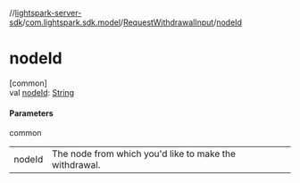 //[lightspark-server-sdk](../../../index.md)/[com.lightspark.sdk.model](../index.md)/[RequestWithdrawalInput](index.md)/[nodeId](node-id.md)

# nodeId

[common]\
val [nodeId](node-id.md): [String](https://kotlinlang.org/api/latest/jvm/stdlib/kotlin/-string/index.html)

#### Parameters

common

| | |
|---|---|
| nodeId | The node from which you'd like to make the withdrawal. |
